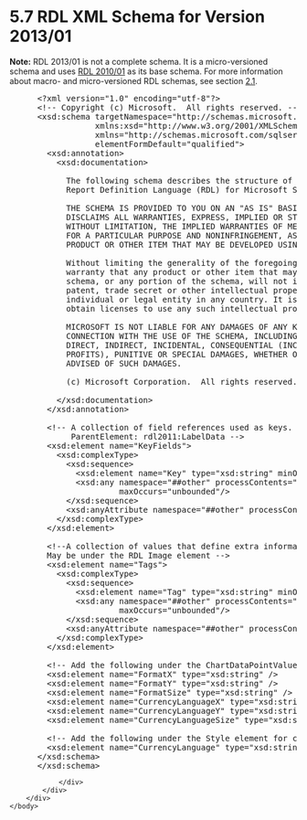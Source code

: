 <html dir="LTR" xmlns:mshelp="http://msdn.microsoft.com/mshelp" xmlns:ddue="http://ddue.schemas.microsoft.com/authoring/2003/5" xmlns:xlink="http://www.w3.org/1999/xlink" xmlns:tool="http://www.microsoft.com/tooltip">
    <head>
        <meta http-equiv="Content-Type" content="text/html; CHARSET=utf-8"></meta>
        <meta name="save" content="history"></meta>
        <title>5.7 RDL XML Schema for Version 2013/01</title>
        <xml>
            <mshelp:toctitle title="5.7 RDL XML Schema for Version 2013/01"></mshelp:toctitle>
            <mshelp:rltitle title="[MS-RDL]: RDL XML Schema for Version 2013/01"></mshelp:rltitle>
            <mshelp:keyword index="A" term="c5c219b8-4b13-4c49-9c86-6a07aab39823"></mshelp:keyword>
            <mshelp:attr name="DCSext.ContentType" value="open specification"></mshelp:attr>
            <mshelp:attr name="AssetID" value="c5c219b8-4b13-4c49-9c86-6a07aab39823"></mshelp:attr>
            <mshelp:attr name="TopicType" value="kbRef"></mshelp:attr>
            <mshelp:attr name="DCSext.Title" value="[MS-RDL]: RDL XML Schema for Version 2013/01" />
        </xml>
    </head>
    <body>
        <div id="header">
            <h1 class="heading">5.7 RDL XML Schema for Version 2013/01</h1>
        </div>
        <div id="mainSection">
            <div id="mainBody">
                <div id="allHistory" class="saveHistory"></div>
                <div id="sectionSection0" class="section" name="collapseableSection">
                    

<p><b>Note:</b> RDL 2013/01 is not a complete schema. It is a
micro-versioned schema and uses <a href="3428e690-a348-4ec7-8a6a-8efb42d2cdee.html">RDL 2010/01</a> as its base
schema. For more information about macro- and micro-versioned RDL schemas, see
section <a href="ae14822f-9553-45f1-bacc-c0a1cbb484fb.html">2.1</a>.</p>

<dl>
<dd>
<div><pre> &lt;?xml version=&quot;1.0&quot; encoding=&quot;utf-8&quot;?&gt;
 &lt;!-- Copyright (c) Microsoft.  All rights reserved. --&gt;
 &lt;xsd:schema targetNamespace=&quot;http://schemas.microsoft.com/sqlserver/reporting/2013/01/reportdefinition&quot;
             xmlns:xsd=&quot;http://www.w3.org/2001/XMLSchema&quot;
             xmlns=&quot;http://schemas.microsoft.com/sqlserver/reporting/2013/01/reportdefinition&quot;
             elementFormDefault=&quot;qualified&quot;&gt;
   &lt;xsd:annotation&gt;
     &lt;xsd:documentation&gt;
  
       The following schema describes the structure of the
       Report Definition Language (RDL) for Microsoft SQL Server 2012.
  
       THE SCHEMA IS PROVIDED TO YOU ON AN &quot;AS IS&quot; BASIS, AND MICROSOFT
       DISCLAIMS ALL WARRANTIES, EXPRESS, IMPLIED OR STATUTORY,   INCLUDING,
       WITHOUT LIMITATION, THE IMPLIED WARRANTIES OF MERCHANTABILITY, FITNESS
       FOR A PARTICULAR PURPOSE AND NONINFRINGEMENT, AS TO THE SCHEMA OR ANY
       PRODUCT OR OTHER ITEM THAT MAY BE DEVELOPED USING THE SCHEMA.
  
       Without limiting the generality of the foregoing, Microsoft makes no
       warranty that any product or other item that may be developed using the
       schema, or any portion of the schema, will not infringe any copyright,
       patent, trade secret or other intellectual property right of any
       individual or legal entity in any country. It is your responsibility to
       obtain licenses to use any such intellectual property rights as appropriate.
  
       MICROSOFT IS NOT LIABLE FOR ANY DAMAGES OF ANY KIND ARISING OUT OF OR IN
       CONNECTION WITH THE USE OF THE SCHEMA, INCLUDING, WITHOUT LIMITATION, ANY
       DIRECT, INDIRECT, INCIDENTAL, CONSEQUENTIAL (INCLUDING LOST REVENUES OR LOST
       PROFITS), PUNITIVE OR SPECIAL DAMAGES, WHETHER OR NOT MICROSOFT HAS BEEN
       ADVISED OF SUCH DAMAGES.
  
       (c) Microsoft Corporation.  All rights reserved.
  
     &lt;/xsd:documentation&gt;
   &lt;/xsd:annotation&gt;
  
   &lt;!-- A collection of field references used as keys.  Supersedes rdl2011:LabelData.Key.
        ParentElement: rdl2011:LabelData --&gt;
   &lt;xsd:element name=&quot;KeyFields&quot;&gt;
     &lt;xsd:complexType&gt;
       &lt;xsd:sequence&gt;
         &lt;xsd:element name=&quot;Key&quot; type=&quot;xsd:string&quot; minOccurs=&quot;1&quot; maxOccurs=&quot;unbounded&quot; /&gt;
         &lt;xsd:any namespace=&quot;##other&quot; processContents=&quot;lax&quot; minOccurs=&quot;0&quot; 
                  maxOccurs=&quot;unbounded&quot;/&gt;
       &lt;/xsd:sequence&gt;
       &lt;xsd:anyAttribute namespace=&quot;##other&quot; processContents=&quot;lax&quot; /&gt;
     &lt;/xsd:complexType&gt;
   &lt;/xsd:element&gt;
  
   &lt;!--A collection of values that define extra information, such as the key of a database image used for async retrieval.
   May be under the RDL Image element --&gt;
   &lt;xsd:element name=&quot;Tags&quot;&gt;
     &lt;xsd:complexType&gt;
       &lt;xsd:sequence&gt;
         &lt;xsd:element name=&quot;Tag&quot; type=&quot;xsd:string&quot; minOccurs=&quot;1&quot; maxOccurs=&quot;unbounded&quot; /&gt;
         &lt;xsd:any namespace=&quot;##other&quot; processContents=&quot;lax&quot; minOccurs=&quot;0&quot; 
                  maxOccurs=&quot;unbounded&quot;/&gt;
       &lt;/xsd:sequence&gt;
       &lt;xsd:anyAttribute namespace=&quot;##other&quot; processContents=&quot;lax&quot; /&gt;
     &lt;/xsd:complexType&gt;
   &lt;/xsd:element&gt;
  
   &lt;!-- Add the following under the ChartDataPointValuesType.  This is for Chart data point value formatting --&gt;
   &lt;xsd:element name=&quot;FormatX&quot; type=&quot;xsd:string&quot; /&gt;
   &lt;xsd:element name=&quot;FormatY&quot; type=&quot;xsd:string&quot; /&gt;
   &lt;xsd:element name=&quot;FormatSize&quot; type=&quot;xsd:string&quot; /&gt;
   &lt;xsd:element name=&quot;CurrencyLanguageX&quot; type=&quot;xsd:string&quot; /&gt;
   &lt;xsd:element name=&quot;CurrencyLanguageY&quot; type=&quot;xsd:string&quot; /&gt;
   &lt;xsd:element name=&quot;CurrencyLanguageSize&quot; type=&quot;xsd:string&quot; /&gt;
  
   &lt;!-- Add the following under the Style element for cell level formatting --&gt;
   &lt;xsd:element name=&quot;CurrencyLanguage&quot; type=&quot;xsd:string&quot; /&gt;
 &lt;/xsd:schema&gt;
 &lt;/xsd:schema&gt;
</pre></div>
</dd></dl>


                </div>
            </div>
        </div>
    </body>
</html>